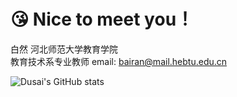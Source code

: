 # 😘 Nice to meet you！
白然 河北师范大学教育学院  
教育技术系专业教师
email: bairan@mail.hebtu.edu.cn



![Dusai's GitHub stats](https://github-readme-stats.vercel.app/api?username=bairan80)
